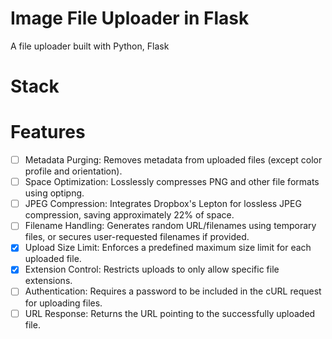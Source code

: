 # Image File Uploader in Flask
A file uploader built with Python, Flask


# Stack
# Features
- [ ] Metadata Purging: Removes metadata from uploaded files (except color profile and orientation).
- [ ] Space Optimization: Losslessly compresses PNG and other file formats using optipng.
- [ ] JPEG Compression: Integrates Dropbox's Lepton for lossless JPEG compression, saving approximately 22% of space.
- [ ] Filename Handling: Generates random URL/filenames using temporary files, or secures user-requested filenames if provided.
- [x] Upload Size Limit: Enforces a predefined maximum size limit for each uploaded file.
- [x] Extension Control: Restricts uploads to only allow specific file extensions.
- [ ] Authentication: Requires a password to be included in the cURL request for uploading files.
- [ ] URL Response: Returns the URL pointing to the successfully uploaded file.
